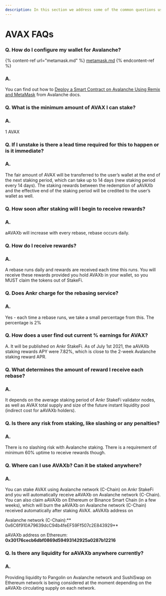 ```yaml
---
description: In this section we address some of the common questions users ask about.
---
```


# AVAX FAQs

### Q. How do I configure my wallet for Avalanche?

{% content-ref url="metamask.md" %}
[metamask.md](metamask.md)
{% endcontent-ref %}

### A.

You can find out how to [Deploy a Smart Contract on Avalanche Using Remix and MetaMask](https://docs.avax.network/build/tutorials/smart-contracts/deploy-a-smart-contract-on-avalanche-using-remix-and-metamask) from Avalanche docs.

### Q. What is the minimum amount of AVAX I can stake?

### A.

1 AVAX

### Q. If I unstake is there a lead time required for this to happen or is it immediate?

### A.

The fair amount of AVAX will be transferred to the user’s wallet at the end of the next staking period, which can take up to 14 days (new staking period every 14 days). The staking rewards between the redemption of aAVAXb and the effective end of the staking period will be credited to the user’s wallet as well.

### Q. How soon after staking will I begin to receive rewards?

### A.

aAVAXb will increase with every rebase, rebase occurs daily.

### Q. How do I receive rewards?

### A.

A rebase runs daily and rewards are received each time this runs. You will receive these rewards provided you hold AVAXb in your wallet, so you MUST claim the tokens out of StakeFi.

### Q. Does Ankr charge for the rebasing service?

### A.

Yes - each time a rebase runs, we take a small percentage from this. The percentage is 2%

### Q. How does a user find out current % earnings for AVAX?

A. It will be published on Ankr StakeFi. As of July 1st 2021, the aAVAXb staking rewards APY were 7.82%, which is close to the 2-week Avalanche staking reward APR.

### Q. What determines the amount of reward I receive each rebase?

### A.

It depends on the average staking period of Ankr StakeFi validator nodes, as well as AVAX total supply and size of the future instant liquidity pool (indirect cost for aAVAXb holders).

### Q. Is there any risk from staking, like slashing or any penalties?

### A.

There is no slashing risk with Avalanche staking. There is a requirement of minimum 60% uptime to receive rewards though.

### Q. Where can I use AVAXb? Can it be staked anywhere?

### A.

You can stake AVAX using Avalanche network (C-Chain) on Ankr StakeFi and you will automatically receive aAVAXb on Avalanche network (C-Chain). You can also claim aAVAXb on Ethereum or Binance Smart Chain (in a few weeks), which will burn the aAVAXb on Avalanche network (C-Chain) received automatically after staking AVAX. aAVAXb address on

Avalanche network (C-Chain):\*\* 0x6C6f910A79639dcC94b4feEF59Ff507c2E843929\*\*

aAVAXb address on Ethereum: **0x30176cecb6dbf0869d59493142925a0287b12216**

### Q. Is there any liquidity for aAVAXb anywhere currently?

### A.

Providing liquidity to Pangolin on Avalanche network and SushiSwap on Ethereum network is being considered at the moment depending on the aAVAXb circulating supply on each network.
